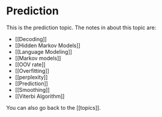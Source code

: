 # Prediction 
This is the prediction topic. The notes in about this topic are:

- [[Decoding]]
- [[Hidden Markov Models]]
- [[Language Modeling]]
- [[Markov models]]
- [[OOV rate]]
- [[Overfitting]]
- [[perplexity]]
- [[Prediction]]
- [[Smoothing]]
- [[Viterbi Algorithm]]

You can also go back to the [[topics]].